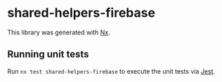 # shared-helpers-firebase

This library was generated with [Nx](https://nx.dev).

## Running unit tests

Run `nx test shared-helpers-firebase` to execute the unit tests via [Jest](https://jestjs.io).
